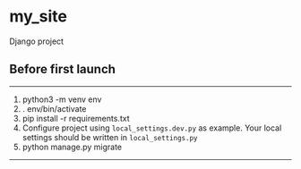 # my_site
Django project
## Before first launch
***
1. python3 -m venv env
2. . env/bin/activate
3. pip install -r requirements.txt
4. Configure project using `local_settings.dev.py` as example. Your local settings should be written in `local_settings.py`
5. python manage.py migrate
***